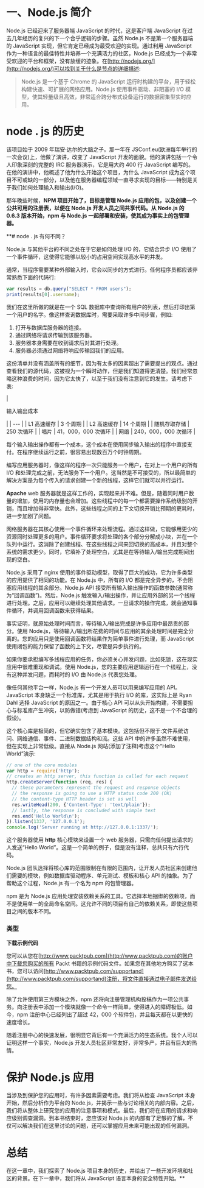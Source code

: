 # 一、Node.js 简介

Node.js 已经迎来了服务器端 JavaScript 的时代，这是客户端 JavaScript 在过去几年经历的复兴的下一个合乎逻辑的步骤。虽然 Node.js 不是第一个服务器端的 JavaScript 实现，但它肯定已经成为最受欢迎的实现。通过利用 JavaScript 作为一种语言的最佳特性并培养一个充满活力的社区，Node.js 已经成为一个非常受欢迎的平台和框架，没有放缓的迹象。在[http://nodejs.org/](http://nodejs.org/)可以找到关于什么是节点的详细描述:

> Node.js 是一个基于 Chrome 的 JavaScript 运行时构建的平台，用于轻松构建快速、可扩展的网络应用。Node.js 使用事件驱动、非阻塞的 I/O 模型，使其轻量级且高效，非常适合跨分布式设备运行的数据密集型实时应用。

# node . js 的历史

该项目始于 2009 年瑞安·达尔的大脑之子。那一年在 JSConf.eu(欧洲每年举行的一次会议)上，他做了演讲，改变了 JavaScript 开发的面貌。他的演讲包括一个令人印象深刻的完整的 IRC 服务器演示，它是用大约 400 行 JavaScript 编写的。在他的演讲中，他概述了他为什么开始这个项目，为什么 JavaScript 成为这个项目不可或缺的一部分，以及他在服务器编程领域一直寻求实现的目标——特别是关于我们如何处理输入和输出(I/O)。

那年晚些时候，**NPM 项目开始了，目标是管理 Node.js 应用的包，以及创建一个公共可用的注册表，以便在 Node.js 开发人员之间共享代码。从 Node.js 的 0.6.3 版本开始，npm 与 Node.js 一起部署和安装，使其成为事实上的包管理器。**

 **# node . js 有何不同？

Node.js 与其他平台的不同之处在于它是如何处理 I/O 的，它结合异步 I/O 使用了一个事件循环，这使得它能够以较小的占用空间实现高水平的并发。

通常，当程序需要某种外部输入时，它会以同步的方式进行。任何程序员都应该非常熟悉下面的代码行:

```js
var results = db.query("SELECT * FROM users");
print(results[0].username);
```

我们在这里所做的就是在一个 SQL 数据库中查询所有用户的列表，然后打印出第一个用户的名字。像这样查询数据库时，需要采取许多中间步骤，例如:

1.  打开与数据库服务器的连接。
2.  通过网络将请求传输到该服务器。
3.  服务器本身需要在收到请求后对其进行处理。
4.  服务器必须通过网络将响应传输回我们的应用。

这份清单并没有涵盖所有的细节，因为有太多的因素超出了需要提出的观点。通过查看我们的源代码，这被视为一个瞬时动作，但是我们知道得更清楚。我们经常忽略这种浪费的时间，因为它太快了，以至于我们没有注意到它的发生。请考虑下表:

<colgroup><col style="text-align: left"> <col style="text-align: left"></colgroup> 
| 

输入输出成本

 |
| --- |
| L1 高速缓存 | 3 个周期 |
| L2 高速缓存 | 14 个周期 |
| 随机存取存储 | 250 次循环 |
| 唱片 | 41，000，000 次循环 |
| 网络 | 240，000，000 次循环 |

每个输入输出操作都有一个成本，这个成本在使用同步输入输出的程序中直接支付。在程序继续运行之前，很容易出现数百万个时钟周期。

编写应用服务器时，像这样的程序一次只能服务一个用户，在对上一个用户的所有 I/O 和处理完成之前，无法服务下一个用户。这当然是不可接受的，所以最简单的解决方案是为每个传入的请求创建一个新的线程，这样它们就可以并行运行。

**Apache** web 服务器就是这样工作的，实现起来并不难。但是，随着同时用户数量的增加，使用的内存量也会增加。这些线程中的每一个都需要操作系统级别的开销，而且增加得非常快。此外，这些线程之间的上下文切换开销比预期的更耗时，进一步加剧了问题。

网络服务器在其核心使用一个事件循环来处理流程。通过这样做，它能够用更少的资源同时处理更多的用户。事件循环要求将处理的各个部分分解成小块，并在一个队列中运行。这消除了创建线程、在这些线程之间来回切换的高成本，并且对整个系统的需求更少。同时，它填补了处理空白，尤其是在等待输入/输出完成期间出现的空白。

Node.js 采用了 nginx 使用的事件驱动模型，取得了巨大的成功，它为许多类型的应用提供了相同的功能。在 Node.js 中，所有的 I/O 都是完全异步的，不会阻塞应用线程的其余部分。Node.js API 接受所有输入输出操作的函数参数(通常称为“回调函数”)。然后，Node.js 触发输入/输出操作，并让应用外部的另一个线程进行处理。之后，应用可以继续处理其他请求。一旦请求的操作完成，就会通知事件循环，并调用回调函数来获得结果。

事实证明，就原始处理时间而言，等待输入/输出完成是许多应用中最昂贵的部分。使用 Node.js，等待输入/输出所花费的时间与应用的其余处理时间是完全分离的。您的应用只是使用回调函数将结果作为简单事件进行处理，而 JavaScript 使用闭包的能力保留了函数的上下文，尽管是异步执行的。

如果你要承担编写多线程应用的任务，你必须关心并发问题，比如死锁，这在现实应用中很难重现和调试。使用 Node.js，您的主要应用逻辑运行在一个线程上，没有这种并发问题，而耗时的 I/O 由 Node.js 代表您处理。

像任何其他平台一样，Node.js 有一个开发人员可以用来编写应用的 API。JavaScript 本身缺乏一个标准库，尤其是用于执行 I/O 的库，这实际上是 Ryan Dahl 选择 JavaScript 的原因之一。由于核心 API 可以从头开始构建，不需要担心与标准库产生冲突，以防做错(考虑到 JavaScript 的历史，这不是一个不合理的假设)。

这个核心库是极简的，但它确实包含了基本模块。这包括但不限于:文件系统访问、网络通信、事件、二进制数据结构和流。这些 API 中的许多虽然不难使用，但在实现上非常低级。直接从 Node.js 网站(添加了注释)考虑这个“Hello World”演示:

```js
// one of the core modules
var http = require('http');
// creates an http server, this function is called for each request
http.createServer(function (req, res) {
  // these parameters represent the request and response objects
  // the response is going to use a HTTP status code 200 (OK)
  // the content-type HTTP header is set as well
  res.writeHead(200, {'Content-Type': 'text/plain'});
  // lastly, the response is concluded with simple text
  res.end('Hello World\n');
}).listen(1337, '127.0.0.1');
console.log('Server running at http://127.0.0.1:1337/');
```

这个服务器使用 **http** 核心模块来设置一个 web 服务器，只需向任何提出请求的人发送“Hello World”。这是一个简单的例子，但是没有注释，总共只有六行代码。

Node.js 团队选择将核心库的范围限制在有限的范围内，让开发人员社区来创建他们需要的模块，例如数据库驱动程序、单元测试、模板和核心 API 的抽象。为了帮助这个过程，Node.js 有一个名为 npm 的包管理器。

npm 是为 Node.js 应用处理安装依赖关系的工具。它选择本地捆绑的依赖项，而不是使用单一的全局命名空间。这允许不同的项目有自己的依赖关系，即使这些项目之间的版本不同。

### 类型

**下载示例代码**

您可以从您在[http://www.packtpub.com](http://www.packtpub.com)的账户中下载您购买的所有 Packt 书籍的示例代码文件。如果您在其他地方购买了这本书，您可以访问[http://www.packtpub.com/supportand](http://www.packtpub.com/supportand)注册，将文件直接通过电子邮件发送给您。

除了允许使用第三方模块之外，npm 还将向注册管理机构投稿作为一项公共事务。向注册表中添加一个模块就像一个命令一样简单，使得进入的障碍极低。如今，npm 注册中心已经列出了超过 42，000 个软件包，并且每天都在以更快的速度增长。

随着注册中心的快速发展，很明显它背后有一个充满活力的生态系统。我个人可以证明这样一个事实，Node.js 开发人员社区非常友好，非常多产，并且有巨大的热情。

# 保护 Node.js 应用

当涉及到保护您的应用时，有许多因素需要考虑。我们将从检查 JavaScript 本身开始，然后分析作为平台的 Node.js，并揭示一些与讨论相关的内部内容。之后，我们将从整体上研究您的应用的注意事项和模式。最后，我们将在应用的请求和响应级别调查漏洞。到本书结束时，您应该对 Node.js 的内部有了足够的了解，不仅可以解决我们在这里讨论的问题，还可以掌握应用未来可能出现的任何漏洞。

# 总结

在这一章中，我们探索了 Node.js 项目本身的历史，并给出了一些开发环境和社区的背景。在下一章中，我们将从 JavaScript 语言本身的安全特性开始。**